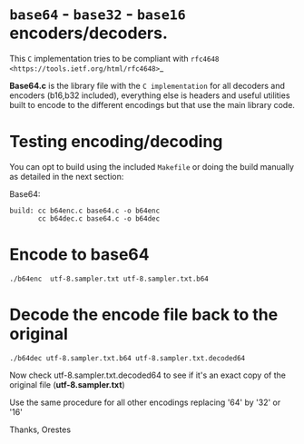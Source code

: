 # ``base64`` - ``base32`` - ``base16`` encoders/decoders.

This ``C`` implementation tries to be compliant with `rfc4648 <https://tools.ietf.org/html/rfc4648>`_

**Base64.c** is the library file with the ``C implementation`` for all decoders and encoders (b16,b32 included), everything else is headers and useful utilities built to encode to the different
encodings but that use the main library code.


# Testing encoding/decoding

You can opt to build using the included ``Makefile`` or doing the build manually as detailed in the next section:

Base64:

    build: cc b64enc.c base64.c -o b64enc
           cc b64dec.c base64.c -o b64dec


# Encode to base64

    ./b64enc  utf-8.sampler.txt utf-8.sampler.txt.b64

# Decode the encode file back to the original

    ./b64dec utf-8.sampler.txt.b64 utf-8.sampler.txt.decoded64


Now check utf-8.sampler.txt.decoded64 to see if it's an exact copy of the original
file (**utf-8.sampler.txt**)


Use the same  procedure for all other encodings replacing '64' by '32' or '16'


Thanks,
Orestes

